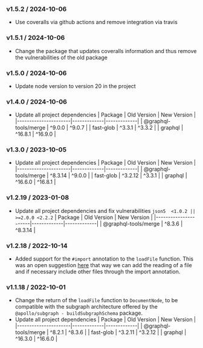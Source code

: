 ### v1.5.2 / 2024-10-06

* Use coveralls via github actions and remove integration via travis

### v1.5.1 / 2024-10-06

* Change the package that updates coveralls information and thus remove the vulnerabilities of the old package

### v1.5.0 / 2024-10-06

* Update node version to version 20 in the project

### v1.4.0 / 2024-10-06

* Update all project dependencies
  | Package              | Old Version | New Version |
  |----------------------|-------------|-------------|
  | @graphql-tools/merge | ^9.0.0      | ^9.0.7      |
  | fast-glob            | ^3.3.1      | ^3.3.2      |
  | graphql              | ^16.8.1     | ^16.9.0     |

### v1.3.0 / 2023-10-05

* Update all project dependencies
  | Package              | Old Version | New Version |
  |----------------------|-------------|-------------|
  | @graphql-tools/merge | ^8.3.14     | ^9.0.0      |
  | fast-glob            | ^3.2.12     | ^3.3.1      |
  | graphql              | ^16.6.0     | ^16.8.1     |

### v1.2.19 / 2023-01-08

* Update all project dependencies and fix vulnerabilities `json5  <1.0.2 || >=2.0.0 <2.2.2`
  | Package              | Old Version | New Version |
  |----------------------|-------------|-------------|
  | @graphql-tools/merge | ^8.3.6      | ^8.3.14     |

### v1.2.18 / 2022-10-14

* Added support for the `#import` annotation to the `loadFile` function. This was an open suggestion [here](https://github.com/tiago154/graphql-import-files/issues/16) that way we can add the reading of a file and if necessary include other files through the import annotation.

### v1.1.18 / 2022-10-01

* Change the return of the `loadFile` function to `DocumentNode`, to be compatible with the subgraph architecture offered by the `@apollo/subgraph - buildSubgraphSchema` package.
* Update all project dependencies
  | Package              | Old Version | New Version |
  |----------------------|-------------|-------------|
  | @graphql-tools/merge | ^8.2.1      | ^8.3.6      |
  | fast-glob            | ^3.2.11     | ^3.2.12     |
  | graphql              | ^16.3.0     | ^16.6.0     |
